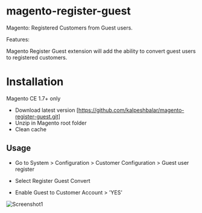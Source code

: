 magento-register-guest
======================


Magento: Registered Customers from Guest users.

Features: 

Magento Register Guest extension will add the ability to convert guest users to registered customers.

# Installation

Magento CE 1.7+ only

* Download latest version [https://github.com/kalpeshbalar/magento-register-guest.git]
* Unzip in Magento root folder
* Clean cache

## Usage

 
* Go to System > Configuration > Customer Configuration > Guest user register 

* Select Register Guest Convert 

* Enable Guest to Customer Account > 'YES'


![Screenshot1](https://github.com/kalpeshbalar/magento-register-guest/blob/master/screenshots/Test.png)